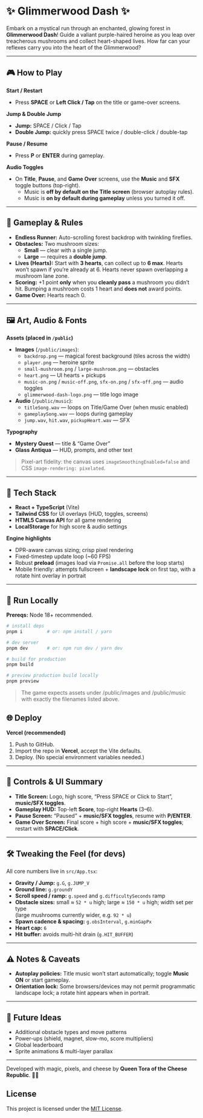 # ✨ Glimmerwood Dash ✨

Embark on a mystical run through an enchanted, glowing forest in **Glimmerwood Dash**! Guide a valiant purple-haired heroine as you leap over treacherous mushrooms and collect heart-shaped lives. How far can your reflexes carry you into the heart of the Glimmerwood?

---

## 🎮 How to Play

**Start / Restart**

- Press **SPACE** or **Left Click / Tap** on the title or game-over screens.

**Jump & Double Jump**

- **Jump:** SPACE / Click / Tap
- **Double Jump:** quickly press SPACE twice / double-click / double-tap

**Pause / Resume**

- Press **P** or **ENTER** during gameplay.

**Audio Toggles**

- On **Title**, **Pause**, and **Game Over** screens, use the **Music** and **SFX** toggle buttons (top-right).
  - Music is **off by default on the Title screen** (browser autoplay rules).
  - Music is **on by default during gameplay** unless you turned it off.

---

## 🍄 Gameplay & Rules

- **Endless Runner:** Auto-scrolling forest backdrop with twinkling fireflies.
- **Obstacles:** Two mushroom sizes:
  - **Small** — clear with a single jump.
  - **Large** — requires a **double jump**.
- **Lives (Hearts):** Start with **3 hearts**, can collect up to **6 max**. Hearts won’t spawn if you’re already at 6. Hearts never spawn overlapping a mushroom lane zone.
- **Scoring:** +1 point **only** when you **cleanly pass** a mushroom you didn’t hit. Bumping a mushroom costs 1 heart and **does not** award points.
- **Game Over:** Hearts reach 0.

---

## 🖼️ Art, Audio & Fonts

**Assets (placed in `/public`)**

- **Images** (`/public/images`):
  - `backdrop.png` — magical forest background (tiles across the width)
  - `player.png` — heroine sprite
  - `small-mushroom.png` / `large-mushroom.png` — obstacles
  - `heart.png` — UI hearts + pickups
  - `music-on.png` / `music-off.png`, `sfx-on.png` / `sfx-off.png` — audio toggles
  - `glimmerwood-dash-logo.png` — title logo image
- **Audio** (`/public/music`):
  - `titleSong.wav` — loops on Title/Game Over (when music enabled)
  - `gameplaySong.wav` — loops during gameplay
  - `jump.wav`, `hit.wav`, `pickupHeart.wav` — SFX

**Typography**

- **Mystery Quest** — title & “Game Over”
- **Glass Antiqua** — HUD, prompts, and other text

> Pixel-art fidelity: the canvas uses `imageSmoothingEnabled=false` and CSS `image-rendering: pixelated`.

---

## 🧱 Tech Stack

- **React + TypeScript** (Vite)
- **Tailwind CSS** for UI overlays (HUD, toggles, screens)
- **HTML5 Canvas API** for all game rendering
- **LocalStorage** for high score & audio settings

**Engine highlights**

- DPR-aware canvas sizing; crisp pixel rendering
- Fixed-timestep update loop (~60 FPS)
- Robust **preload** (images load via `Promise.all` before the loop starts)
- Mobile friendly: attempts fullscreen + **landscape lock** on first tap, with a rotate hint overlay in portrait

---

## 🚀 Run Locally

**Prereqs:** Node 18+ recommended.

```bash
# install deps
pnpm i         # or: npm install / yarn

# dev server
pnpm dev       # or: npm run dev / yarn dev

# build for production
pnpm build

# preview production build locally
pnpm preview
```

> The game expects assets under /public/images and /public/music with exactly the filenames listed above.

## 🌐 Deploy

**Vercel (recommended)**

1. Push to GitHub.
2. Import the repo in **Vercel**, accept the Vite defaults.
3. Deploy. (No special environment variables needed.)

---

## 🧭 Controls & UI Summary

- **Title Screen:** Logo, high score, “Press SPACE or Click to Start”, **music/SFX toggles**.
- **Gameplay HUD:** Top-left **Score**, top-right **Hearts** (3–6).
- **Pause Screen:** “Paused” + **music/SFX toggles**, resume with **P/ENTER**.
- **Game Over Screen:** Final score + high score + **music/SFX toggles**; restart with **SPACE/Click**.

---

## 🛠️ Tweaking the Feel (for devs)

All core numbers live in `src/App.tsx`:

- **Gravity / Jump:** `g.G`, `g.JUMP_V`
- **Ground line:** `g.groundY`
- **Scroll speed / ramp:** `g.speed` and `g.difficultySeconds` ramp
- **Obstacle sizes:** small ≈ `52 * u` high; large ≈ `150 * u` high; width set per type  
  (large mushrooms currently wider, e.g. `92 * u`)
- **Spawn cadence & spacing:** `g.obsInterval`, `g.minGapPx`
- **Heart cap:** `6`
- **Hit buffer:** avoids multi-hit drain (`g.HIT_BUFFER`)

---

## ⚠️ Notes & Caveats

- **Autoplay policies:** Title music won’t start automatically; toggle **Music ON** or start gameplay.
- **Orientation lock:** Some browsers/devices may not permit programmatic landscape lock; a rotate hint appears when in portrait.

---

## 🌟 Future Ideas

- Additional obstacle types and move patterns
- Power-ups (shield, magnet, slow-mo, score multipliers)
- Global leaderboard
- Sprite animations & multi-layer parallax

---

Developed with magic, pixels, and cheese by **Queen Tora of the Cheese Republic**. 👑🧀

## License

This project is licensed under the [MIT License](LICENSE).

